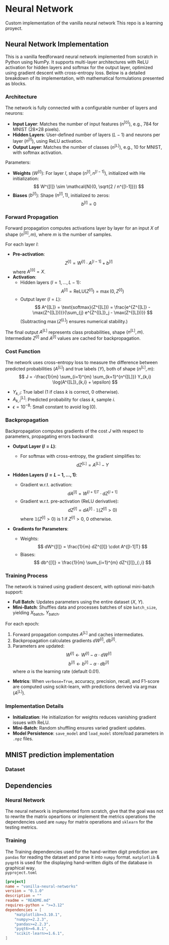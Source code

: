 # Neural Network
Custom implementation of the vanilla neural network This repo is a learning proyect.

## Neural Network Implementation

This is a vanilla feedforward neural network implemented from scratch in Python using NumPy. It supports multi-layer architectures with ReLU activation for hidden layers and softmax for the output layer, optimized using gradient descent with cross-entropy loss. Below is a detailed breakdown of its implementation, with mathematical formulations presented as blocks.

### Architecture
The network is fully connected with a configurable number of layers and neurons:
- **Input Layer**: Matches the number of input features ($n^{[0]}$), e.g., 784 for MNIST (28×28 pixels).
- **Hidden Layers**: User-defined number of layers ($L-1$) and neurons per layer ($n^{[l]}$), using ReLU activation.
- **Output Layer**: Matches the number of classes ($n^{[L]}$), e.g., 10 for MNIST, with softmax activation.

Parameters:
- **Weights** ($W^{[l]}$): For layer $l$, shape $(n^{[l]}, n^{[l-1]})$, initialized with He initialization:
  $$
  W^{[l]} \sim \mathcal{N}(0, \sqrt{2 / n^{[l-1]}})
  $$
- **Biases** ($b^{[l]}$): Shape $(n^{[l]}, 1)$, initialized to zeros:
  $$
  b^{[l]} = 0
  $$

### Forward Propagation
Forward propagation computes activations layer by layer for an input $X$ of shape $(n^{[0]}, m)$, where $m$ is the number of samples.

For each layer $l$:
- **Pre-activation**:
  $$
  Z^{[l]} = W^{[l]} \cdot A^{[l-1]} + b^{[l]}
  $$
  where $A^{[0]} = X$.
- **Activation**:
  - Hidden layers ($l = 1, ..., L-1$):
    $$
    A^{[l]} = \text{ReLU}(Z^{[l]}) = \max(0, Z^{[l]})
    $$
  - Output layer ($l = L$):
    $$
    A^{[L]} = \text{softmax}(Z^{[L]}) = \frac{e^{Z^{[L]} - \max(Z^{[L]})}}{\sum_{j} e^{Z^{[L]}_j - \max(Z^{[L]})}}
    $$
    (Subtracting $\max(Z^{[L]})$ ensures numerical stability.)

The final output $A^{[L]}$ represents class probabilities, shape $(n^{[L]}, m)$. Intermediate $Z^{[l]}$ and $A^{[l]}$ values are cached for backpropagation.

### Cost Function
The network uses cross-entropy loss to measure the difference between predicted probabilities ($A^{[L]}$) and true labels ($Y$), both of shape $(n^{[L]}, m)$:
$$
J = -\frac{1}{m} \sum_{i=1}^{m} \sum_{k=1}^{n^{[L]}} Y_{k,i} \log(A^{[L]}_{k,i} + \epsilon)
$$
- $Y_{k,i}$: True label (1 if class $k$ is correct, 0 otherwise).
- $A^{[L]}_{k,i}$: Predicted probability for class $k$, sample $i$.
- $\epsilon = 10^{-8}$: Small constant to avoid $\log(0)$.

### Backpropagation
Backpropagation computes gradients of the cost $J$ with respect to parameters, propagating errors backward:
- **Output Layer ($l = L$)**:
  - For softmax with cross-entropy, the gradient simplifies to:
    $$
    dZ^{[L]} = A^{[L]} - Y
    $$
- **Hidden Layers ($l = L-1, ..., 1$)**:
  - Gradient w.r.t. activation:
    $$
    dA^{[l]} = W^{[l+1]T} \cdot dZ^{[l+1]}
    $$
  - Gradient w.r.t. pre-activation (ReLU derivative):
    $$
    dZ^{[l]} = dA^{[l]} \cdot \mathbb{1}(Z^{[l]} > 0)
    $$
    where $\mathbb{1}(Z^{[l]} > 0)$ is 1 if $Z^{[l]} > 0$, 0 otherwise.

- **Gradients for Parameters**:
  - Weights:
    $$
    dW^{[l]} = \frac{1}{m} dZ^{[l]} \cdot A^{[l-1]T}
    $$
  - Biases:
    $$
    db^{[l]} = \frac{1}{m} \sum_{i=1}^{m} dZ^{[l]}_{:,i}
    $$

### Training Process
The network is trained using gradient descent, with optional mini-batch support:
- **Full Batch**: Updates parameters using the entire dataset ($X$, $Y$).
- **Mini-Batch**: Shuffles data and processes batches of size `batch_size`, yielding $X_{\text{batch}}$, $Y_{\text{batch}}$.

For each epoch:
1. Forward propagation computes $A^{[L]}$ and caches intermediates.
2. Backpropagation calculates gradients $dW^{[l]}$, $db^{[l]}$.
3. Parameters are updated:
   $$
   W^{[l]} \gets W^{[l]} - \alpha \cdot dW^{[l]}
   $$
   $$
   b^{[l]} \gets b^{[l]} - \alpha \cdot db^{[l]}
   $$
   where $\alpha$ is the learning rate (default 0.01).

- **Metrics**: When `verbose=True`, accuracy, precision, recall, and F1-score are computed using scikit-learn, with predictions derived via $\arg\max(A^{[L]})$.

### Implementation Details
- **Initialization**: He initialization for weights reduces vanishing gradient issues with ReLU.
- **Mini-Batch**: Random shuffling ensures varied gradient updates.
- **Model Persistence**: `save_model` and `load_model` store/load parameters in `.npz` files.

## MNIST prediction implementation

### Dataset

## Dependencies
### Neural Network
The neural network is implemented form scratch, give that the goal was not to rewrite the matrix opeartions or implement the metrics operations the dependencies used are `numpy` for matrix operations and `sklearn` for the testing metrics.

### Training 
The Training dependencies used for the hand-written digit prediction are `pandas` for reading the dataset and parse it into `numpy` format. `matplotlib` & `pyqpt6` is used for the displaying hand-written digits of the database in graphical way.  
`pyproject.toml`
```toml
[project]
name = "vanilla-neural-networks"
version = "0.1.0"
description = ""
readme = "README.md"
requires-python = ">=3.12"
dependencies = [
    "matplotlib>=3.10.1",
    "numpy>=2.2.3",
    "pandas>=2.2.3",
    "pyqt6>=6.8.1",
    "scikit-learn>=1.6.1",
]
```
